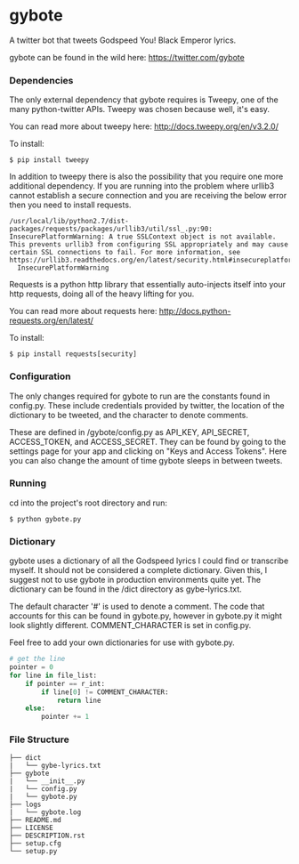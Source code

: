 # gybote
A twitter bot that tweets Godspeed You! Black Emperor lyrics. 

gybote can be found in the wild here: https://twitter.com/gybote

### Dependencies
The only external dependency that gybote requires is Tweepy, one of the many python-twitter APIs. Tweepy was chosen because well, it's easy.

You can read more about tweepy here: http://docs.tweepy.org/en/v3.2.0/

To install:
```shell
$ pip install tweepy
```

In addition to tweepy there is also the possibility that you require one more additional dependency. If you are running into the problem where urllib3 cannot establish a secure connection and you are receiving the below error then you need to install requests.
```
/usr/local/lib/python2.7/dist-packages/requests/packages/urllib3/util/ssl_.py:90: InsecurePlatformWarning: A true SSLContext object is not available. This prevents urllib3 from configuring SSL appropriately and may cause certain SSL connections to fail. For more information, see https://urllib3.readthedocs.org/en/latest/security.html#insecureplatformwarning.
  InsecurePlatformWarning
```

Requests is a python http library that essentially auto-injects itself into your http requests, doing all of the heavy lifting for you.

You can read more about requests here: http://docs.python-requests.org/en/latest/

To install:
```shell
$ pip install requests[security]
```

### Configuration
The only changes required for gybote to run are the constants found in config.py. These include credentials provided by twitter, the location of the dictionary to be tweeted, and the character to denote comments.

These are defined in /gybote/config.py as API_KEY, API_SECRET, ACCESS_TOKEN, and ACCESS_SECRET. They can be found by going to the settings page for your app and clicking on "Keys and Access Tokens". Here you can also change the amount of time gybote sleeps in between tweets.

### Running

cd into the project's root directory and run:
```shell
$ python gybote.py
```

### Dictionary
gybote uses a dictionary of all the Godspeed lyrics I could find or transcribe myself. It should not be considered a complete dictionary. Given this, I suggest not to use gybote in production environments quite yet. The dictionary can be found in the /dict directory as gybe-lyrics.txt.

The default character '#' is used to denote a comment. The code that accounts for this can be found in gybote.py, however in gybote.py it might look slightly different. COMMENT_CHARACTER is set in config.py.

Feel free to add your own dictionaries for use with gybote.py.

```python
# get the line
pointer = 0
for line in file_list:
    if pointer == r_int:
        if line[0] != COMMENT_CHARACTER:
            return line
    else:
        pointer += 1
```

### File Structure

```
├── dict
|   └── gybe-lyrics.txt
├── gybote
|   └── __init__.py
|   └── config.py
|   └── gybote.py
├── logs
|   └── gybote.log
├── README.md
├── LICENSE
├── DESCRIPTION.rst
├── setup.cfg
└── setup.py
```

